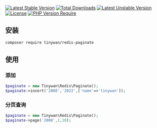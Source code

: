 [![Latest Stable Version](http://poser.pugx.org/tinywan/redis-paginate/v)](https://packagist.org/packages/tinywan/meilisearch)
[![Total Downloads](http://poser.pugx.org/tinywan/redis-paginate/downloads)](https://packagist.org/packages/tinywan/meilisearch)
[![Latest Unstable Version](http://poser.pugx.org/tinywan/redis-paginate/v/unstable)](https://packagist.org/packages/tinywan/meilisearch)
[![License](http://poser.pugx.org/tinywan/redis-paginate/license)](https://packagist.org/packages/tinywan/meilisearch)
[![PHP Version Require](http://poser.pugx.org/tinywan/redis-paginate/require/php)](https://packagist.org/packages/tinywan/meilisearch)

## 安装

```sh
composer require tinywan/redis-paginate
```

## 使用

### 添加

```php
$paginate = new Tinywan\Redis\Paginate();
$paginate->insert('2008','2022',['name'=>'tinywan']);
```

### 分页查询

```php
$paginate = new Tinywan\Redis\Paginate();
$paginate->page('2008',1,10);
```